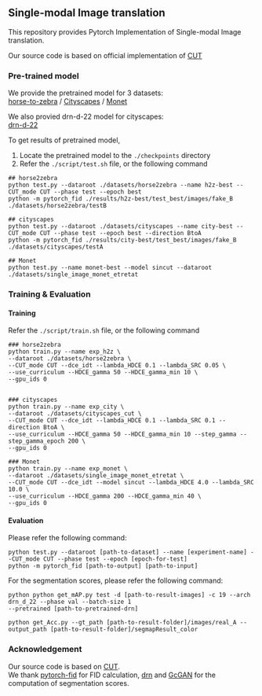 ## Single-modal Image translation

This repository provides Pytorch Implementation of Single-modal Image translation.

Our source code is based on official implementation of [CUT](https://github.com/taesungp/contrastive-unpaired-translation)

### Pre-trained model

We provide the pretrained model for 3 datasets: \
[horse-to-zebra](https://drive.google.com/file/d/11N8KXWSS4m6o-oTeQOO7KahPp7Nd7BaE/view?usp=sharing) /
[Cityscapes](https://drive.google.com/file/d/1oPIyWwLEtBIKaO4vZZVijMHJD7xICBsh/view?usp=sharing) /
[Monet](https://drive.google.com/file/d/1fzkME3D-g8tztdr8rotucbtdxSe7YrIy/view?usp=sharing)

We also provied drn-d-22 model for cityscapes: \
[drn-d-22](https://drive.google.com/file/d/1nNV_tQ4PhEyF6TohgYOaZ51qUYvXoMMB/view?usp=sharing)

To get results of pretrained model, 
1. Locate the pretrained model to the ```./checkpoints``` directory
2. Refer the ```./script/test.sh``` file, or the following command
```
## horse2zebra 
python test.py --dataroot ./datasets/horse2zebra --name h2z-best --CUT_mode CUT --phase test --epoch best
python -m pytorch_fid ./results/h2z-best/test_best/images/fake_B ./datasets/horse2zebra/testB

## cityscapes
python test.py --dataroot ./datasets/cityscapes --name city-best --CUT_mode CUT --phase test --epoch best --direction BtoA
python -m pytorch_fid ./results/city-best/test_best/images/fake_B ./datasets/cityscapes/testA

## Monet 
python test.py --name monet-best --model sincut --dataroot ./datasets/single_image_monet_etretat
```


### Training & Evaluation
#### Training 
Refer the ```./script/train.sh``` file, or the following command
```
### horse2zebra
python train.py --name exp_h2z \
--dataroot ./datasets/horse2zebra \
--CUT_mode CUT --dce_idt --lambda_HDCE 0.1 --lambda_SRC 0.05 \
--use_curriculum --HDCE_gamma 50 --HDCE_gamma_min 10 \
--gpu_ids 0


### cityscapes
python train.py --name exp_city \
--dataroot ./datasets/cityscapes_cut \
--CUT_mode CUT --dce_idt --lambda_HDCE 0.1 --lambda_SRC 0.1 --direction BtoA \
--use_curriculum --HDCE_gamma 50 --HDCE_gamma_min 10 --step_gamma --step_gamma_epoch 200 \
--gpu_ids 0

### Monet
python train.py --name exp_monet \
--dataroot ./datasets/single_image_monet_etretat \
--CUT_mode CUT --dce_idt --model sincut --lambda_HDCE 4.0 --lambda_SRC 10.0 \
--use_curriculum --HDCE_gamma 200 --HDCE_gamma_min 40 \
--gpu_ids 0
```

#### Evaluation
Please refer the following command:
```
python test.py --dataroot [path-to-dataset] --name [experiment-name] --CUT_mode CUT --phase test --epoch [epoch-for-test]
python -m pytorch_fid [path-to-output] [path-to-input]
```

For the segmentation scores, please refer the following command:
```
python python get_mAP.py test -d [path-to-result-images] -c 19 --arch drn_d_22 --phase val --batch-size 1 
--pretrained [path-to-pretrained-drn]

python get_Acc.py --gt_path [path-to-result-folder]/images/real_A --output_path [path-to-result-folder]/segmapResult_color
```

### Acknowledgement
Our source code is based on [CUT](https://github.com/taesungp/contrastive-unpaired-translation). \
We thank [pytorch-fid](https://github.com/mseitzer/pytorch-fid) for FID calculation, [drn](https://github.com/fyu/drn) and [GcGAN](https://github.com/hufu6371/GcGAN) for the computation of segmentation scores. 
